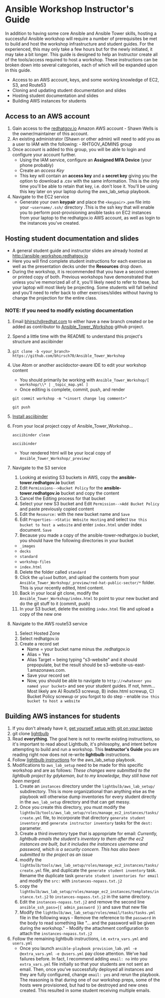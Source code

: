 Ansible Workshop Instructor's Guide
=========================================

In addition to having some core Ansible and Ansible Tower skills, hosting a successful Ansible workshop will require a number of prerequisites be met to build and host the workshop infrastructure and student guides.  For the experienced, this may only take a few hours but for the newly initiated, it may take a bit longer.  This guide is designed to help an Instructor create all of the tools/access required to host a workshop.  These instructions can be broken down into several categories, each of which will be expanded upon in this guide.

* Access to an AWS account, keys, and some working knowledge of EC2, S3, and Route53
* Cloning and updating student documentation and slides
* Hosting student documentation and slides
* Building AWS instances for students

## Access to an AWS account

1. Gain access to the [redhatgov.io](https://us-east-1.signin.aws.amazon.com) Amazon AWS account -  Shawn Wells is the owner/maintainer of this account.
2. An existing administrator (Shawn or other admin) will need to add you as a user to IAM with the following:
        - RHTGOV_ADMINS group
3. Once account is added to this group, you will be able to login and configure your account further.
   - Using the IAM service, configure an __Assigned MFA Device__ (your phone probably)
   - Create an _access Key_
   - This key will contain an __access key__ and a __secret key__ giving you the option to download a .csv with the same information.  This is the only time you'll be able to retain that key, i.e. don't lose it.  You'll be using this key later on your laptop during the aws_lab_setup playbook.
4. Navigate to the EC2 service
   - Generate your own __keypair__ and place the `<keypair>.pem` file into your `~username/.ssh/` directory .This is the ssh key that will enable you to perform post-provisioning ansible tasks on EC2 instances from your laptop to the redhatgov.io AWS account, as well as login to the instances you've created.

## Hosting student documentation and slides

* A general student guide and instructor slides are already hosted at http://ansible-workshop.redhatgov.io
* Here you will find complete student instructions for each exercise as well as the presentation decks under the __Resources__ drop down.
* During the workshop, it is recommended that you have a second screen or printed copy of both.  Previous workshops have demonstrated that unless you've memorized all of it, you'll likely need to refer to these, but your laptop will most likely be projecting.  Some students will fall behind and you'll need to refer back to other exercises/slides without having to change the projection for the entire class.

### NOTE:  If you need to modify existing documentation

1. Email bhirsch@redhat.com to either have a new branch created or be added as contributor to [Ansible_Tower_Workshop](https://github.com/bhirsch70/Ansible_Tower_Workshop) github project.
2. Spend a little time with the README to understand this project's structure and asciibinder
3. `git clone -b <your_branch>  https://github.com/bhirsch70/Ansible_Tower_Workshop`
4. Use Atom or another asciidoctor-aware IDE to edit your workshop content
    * You should primarily be working with `Ansible_Tower_Workshop/[ workshop/\\* | _topic_map.yml ]`
    * Once editing is complete, commit, push, and render
    
    `git commit workshop -m "<insert change log comment>"`
    
    `git push`

5. [Install asciibinder](http://www.asciibinder.org/)
6. From your local project copy of Ansible_Tower_Workshop...

     `asciibinder clean`

      `asciibinder`

      * Your rendered html will be your local copy of `Ansible_Tower_Workshop/_preview/`
7. Navigate to the S3 service
   1. Looking at existing S3 buckets in AWS, copy the __ansible-tower.redhatgov.io__ bucket
   2. Edit `Permissions-->Bucket Policy` for the __ansible-tower.redhatgov.io__ bucket and copy the content
   3. Cancel the Editing process for that bucket
   4. Select your new S3 bucket and Edit `Permission-->Add Bucket Policy` and paste previously copied content
   5. Edit the `Resource:` with the new bucket name and `Save`
   6. Edit `Properties-->Static Website Hosting` and select `Use this bucket to host a website` and enter `index.html` under index document.  `Save`
   7. Because you made a copy of the ansible-tower-redhatgov.io bucket, you should have the following directories in your bucket
    * `_images`
    * `decks`
    * `standard`
    * `workshop-files`
    * `index.html`
   8. Delete the folder called `standard`
   9. Click the `upload` button, and upload the contents from your `Ansible_Tower_Workshop/_preview/red-hat-public-sector/*` folder.  This is your recently edited, html content.
   10. Back in your local git clone, modify the `Ansible_Tower_Workshop/index.html` to point to your new bucket and do the git stuff to it (commit, push)
   11. In your S3 bucket, delete the existing `index.html` file and upload a copy of the new one
8. Navigate to the AWS route53 service
   1. Select Hosted Zone
   2. Select redhatgov.io
   3. Create a record set
      - Name = your bucket name minus the .redhatgov.io
      - Alias = Yes
      - Alias Target = being typing "s3-website" and it should prepopulate, but the result should be s3-website-us-east-1.amazonaws.com.
      - Save your record set
      - Now, you should be able to navigate to `http://<whatever you named your bucket>` and see your student guides.  If not, hmm... Most likely are A) Route53 screwup, B) index.html screwup, C) Bucket Policy screwup or you forgot to do step - enable `Use this bucket to host a website`

## Building AWS instances for students

1. If you don't already have it, [get yourself setup with git on your laptop](https://git-scm.com/book/en/v2/Getting-Started-Installing-Git)
2. git clone [lightbulb](https://github.com/ansible/lightbulb)
3. Read __everything__.  The goal here is not to rewrite existing instructions, so it's important to read about Lightbulb, it's philosophy, and intent before attempting to build and run a workshop.  This __Instructor's Guide__ you are reading right now does not re-write __lightbulb__ instructions.
4. Follow [lightbulb instructions](https://github.com/ansible/lightbulb/tree/master/tools/aws_lab_setup) for the aws_lab_setup playbook.
5. Modifications to `aws_lab_setup` need to be made for this specific workshop and are as follows:  _These changes were submitted to the lightbulb project by gdykeman, but to my knowledge, they still have not been merged._
   1. Create an `instances` directory under the `lightbulb/aws_lab_setup/` subdirectory.  This is more organizational than anything else as the playbook will otherwise dump inventories for every student directly in the `aws_lab_setup` directory and that can get messy.
   2. Once you create this directory, you must modify the `lightbulb/tools/aws_lab_setup/roles/manage_ec2_instances/tasks/create.yml` file, to incorporate that directory `generate student inventory` and `generate instructor inventory` tasks for the `dest:` parameter.
   3. Create a third inventory type that is appropriate for email: _Currently, lightbulb emails the student's inventory to them after the ec2 instances are built, but it includes the instances username and password, which is a security concern.  This has also been submitted to the project as an issue_
   4. modify the `lightbulb/tools/aws_lab_setup/roles/manage_ec2_instances/tasks/create.yml` file, and duplicate the `generate student inventory` task.  Rename the duplicate task `generate student inventories for email` and modify the `src:` with `instances-nopass.txt.j2`
   5. copy the `lightbulb/aws_lab_setup/roles/manage_ec2_instances/templates/instance.txt.j2`  to `instances-nopass.txt.j2` in the same directory.
   6. Edit the `instances-nopass.txt.j2` and remove the second line `ansible_ssh_pass={{ admin_password }}` and save that new file
   7. Modify the `lightbulb/aws_lab_setup/roles/email/tasks/tasks.yml` file in the following ways
          - Remove the reference to the `password` in the body to read something like "... and the password will be given during the workshop."
          - Modify the attachment configuration to attach the `instances-nopass.txt.j2`
6. Follow the remaining lightbulb instructions, i.e. `extra_vars.yml` and `users.yml`
   - Once you launch `ansible-playbook provision_lab.yml -e @extra_vars.yml -e @users.yml` pay close attention.  We've had failures before.  In fact, I recommend adding `email: no` into you `extra_vars.yml` file initially so that your students are not sent an email.  Then, once you've successfully deployed all instances and they are fully configured, change `email: yes` and rerun the playbook.  The reasoning is that during one of our workshop preps, some of the hosts were provisioned, but had to be destroyed and new ones created.  This resulted in some student receiving multiple emails.
